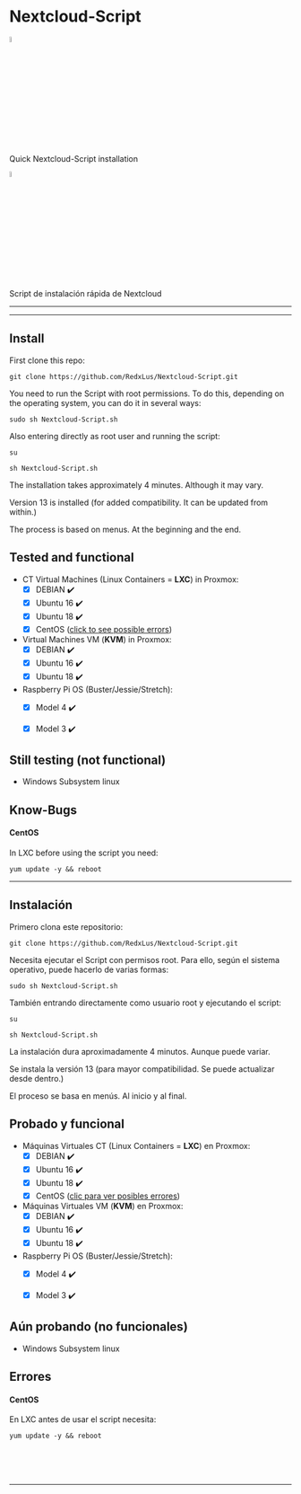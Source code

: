 # Nextcloud-Script
<a href="#install"><img src="https://images.emojiterra.com/twitter/v11/512px/1f1fa-1f1f8.png" alt="usa" width="5%"></a>

Quick Nextcloud-Script installation 

<a href="#instalación"><img src="https://images.emojiterra.com/twitter/v11/128px/1f1ea-1f1f8.png" alt="spanish" width="5%"></a>

Script de instalación rápida de Nextcloud<br>

___
___



## Install

First clone this repo:
```
git clone https://github.com/RedxLus/Nextcloud-Script.git
```

You need to run the Script with root permissions. To do this, depending on the operating system, you can do it in several ways:
```
sudo sh Nextcloud-Script.sh
```

Also entering directly as root user and running the script:
```
su
```
```
sh Nextcloud-Script.sh
```

The installation takes approximately 4 minutes. Although it may vary.

Version 13 is installed (for added compatibility. It can be updated from within.)

The process is based on menus. At the beginning and the end.

## Tested and functional

- CT Virtual Machines (Linux Containers = **LXC**) in Proxmox:
  - [x]  DEBIAN  :heavy_check_mark:
  - [x]  Ubuntu 16  :heavy_check_mark:
  - [x]  Ubuntu 18  :heavy_check_mark:
  - [x]  CentOS  (<a href="#know-bugs">click to see possible errors</a>)
- Virtual Machines VM (**KVM**) in Proxmox: 
  - [x]  DEBIAN  :heavy_check_mark:
  - [x]  Ubuntu 16  :heavy_check_mark:
  - [x]  Ubuntu 18  :heavy_check_mark:
- Raspberry Pi OS (Buster/Jessie/Stretch):
  - [x]  Model 4  :heavy_check_mark:
  - [x]  Model 3  :heavy_check_mark:


## Still testing (not functional)

- Windows Subsystem linux

## Know-Bugs

#### CentOS
In LXC before using the script you need:
```
yum update -y && reboot
```

___

## Instalación

Primero clona este repositorio:
```
git clone https://github.com/RedxLus/Nextcloud-Script.git
```

Necesita ejecutar el Script con permisos root. Para ello, según el sistema operativo, puede hacerlo de varias formas:

```
sudo sh Nextcloud-Script.sh
```

También entrando directamente como usuario root y ejecutando el script:

```
su
```
```
sh Nextcloud-Script.sh
```

La instalación dura aproximadamente 4 minutos. Aunque puede variar.

Se instala la versión 13 (para mayor compatibilidad. Se puede actualizar desde dentro.)

El proceso se basa en menús. Al inicio y al final. 

## Probado y funcional

- Máquinas Virtuales CT (Linux Containers = **LXC**) en Proxmox:
  - [x]  DEBIAN  :heavy_check_mark:
  - [x]  Ubuntu 16  :heavy_check_mark:
  - [x]  Ubuntu 18  :heavy_check_mark:
  - [x]  CentOS  (<a href="#errores">clic para ver posibles errores</a>)
- Máquinas Virtuales VM (**KVM**) en Proxmox: 
  - [x]  DEBIAN  :heavy_check_mark:
  - [x]  Ubuntu 16  :heavy_check_mark:
  - [x]  Ubuntu 18  :heavy_check_mark:
- Raspberry Pi OS (Buster/Jessie/Stretch):
  - [x]  Model 4  :heavy_check_mark:
  - [x]  Model 3  :heavy_check_mark:


## Aún probando (no funcionales)

- Windows Subsystem linux

## Errores

#### CentOS
En LXC antes de usar el script necesita:
```
yum update -y && reboot
```
<br/>
<br/>
<br/>

___
